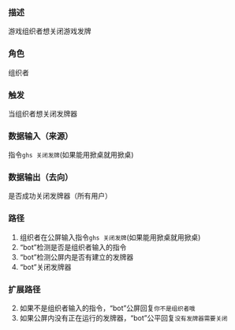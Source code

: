 ### 描述

游戏组织者想关闭游戏发牌

### 角色

组织者

### 触发

当组织者想关闭发牌器

### 数据输入（来源）

指令```ghs 关闭发牌```(如果能用掀桌就用掀桌)

### 数据输出（去向）

是否成功关闭发牌器（所有用户）

### 路径

1. 组织者在公屏输入指令```ghs 关闭发牌```(如果能用掀桌就用掀桌)
2. “bot”检测是否是组织者输入的指令
3. “bot”检测公屏内是否有建立的发牌器
4. “bot”关闭发牌器

### 扩展路径

2. 如果不是组织者输入的指令，“bot”公屏回复```你不是组织者哦```
3. 如果公屏内没有正在运行的发牌器，“bot”公平回复```没有发牌器需要关闭```

